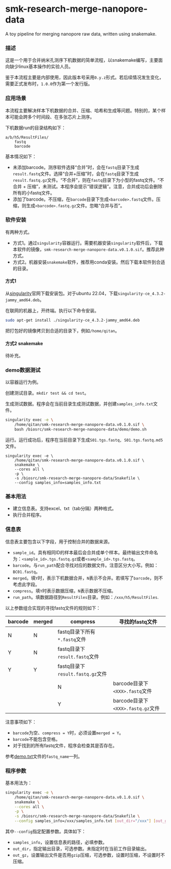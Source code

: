 # smk-research-merge-nanopore-data
A toy pipeline for merging nanopore raw data, written using snakemake.

### 描述

这是一个用于合并纳米孔测序下机数据的简单流程，以snakemake编写，主要面向缺少linux基本操作的实验人员。

鉴于本流程主要是内部使用，因此版本号采用`0.y.z`形式。若后续情况发生变化，需要正式发布时，`1.0.0`作为第一个发行版。

### 应用场景

本流程主要解决样本下机数据的合并、压缩、哈希和生成等问题。特别的，某个样本可能会跨多个时间段、在多张芯片上测序。

下机数据run的目录结构如下：

```
a/b/h5/ResultFiles/
    fastq
    barcode
```

基本情况如下：
- 未添加barcode。测序软件选择“合并”时，会在`fastq`目录下生成`result.fastq`文件。选择“合并+压缩”时，会在`fastq`目录下生成`result.fastq.gz`文件。“不合并”，则在`fastq`目录下为小型的fastq文件。“不合并 + 压缩”，未测试。本程序会提示“错误逻辑”。注意，合并成功后会删除所有的小fastq文件。
- 添加了barcode。不压缩，在`barcode`目录下生成`<barcode>.fastq`文件。压缩，则生成`<barcode>.fastq.gz`文件。忽略“合并与否”。

### 软件安装

有两种方式。
- 方式1。通过`singularity`容器运行。需要机器安装`singularity`软件后，下载本软件的镜像，`smk-research-merge-nanopore-data.v0.1.0.sif`。推荐此种方式。
- 方式2。机器安装`snakemake`软件，推荐用conda安装。然后下载本软件到合适的目录。

#### 方式1

从[singularity](https://github.com/sylabs/singularity/releases)官网下载安装包。对于ubuntu 22.04，下载`singularity-ce_4.3.2-jammy_amd64.deb`。

在联网的机器上，开终端。执行以下命令安装。

```bash
sudo apt-get install ./singularity-ce_4.3.2-jammy_amd64.deb
```

把打包好的镜像拷贝到合适的目录下，例如`/home/qitan`。

#### 方式2 snakemake

待补充。

### demo数据测试

以容器运行为例。

创建测试目录。`mkdir test && cd test`。

生成测试数据。程序会在当前目录生成测试数据，并创建`samples_info.txt`文件。

```bash
singularity exec -e \
    /home/qitan/smk-research-merge-nanopore-data.v0.1.0.sif \
    bash /biosrc/smk-research-merge-nanopore-data/demo/demo.sh
```

运行。运行成功后，程序在当前目录下生成`S01.tgs.fastq, S01.tgs.fastq.md5`文件。

```
singularity exec -e \
    /home/qitan/smk-research-merge-nanopore-data.v0.1.0.sif \
    snakemake \
    --cores all \
    -p \
    -s /biosrc/smk-research-merge-nanopore-data/Snakefile \
    --config samples_info=samples_info.txt
```


### 基本用法

- 建立信息表。支持excel、txt（tab分隔）两种格式。
- 执行合并程序。

### 信息表

信息表主要包含以下字段，用于控制合并的数据来源。
- `sample_id`。具有相同ID的样本最后会合并成单个样本。最终输出文件命名为：`<sample_id>.tgs.fastq.gz`或者`<sample_id>.tgs.fastq`。
- `barcode`。与`run_path`配合寻找对应的数据文件。注意区分大小写。例如：`BC01.fastq`。
- `merged`。填`Y`时，表示下机数据合并，`N`表示不合并。若填写了`barcode`，则不考虑此字段。
- `compress`。填`Y`时表示数据压缩，`N`表示数据不压缩。
- `run_path`。填数据路径到`ResultFiles`目录。例如：`/xxx/h5/ResultFiles`.

以上参数组合实现的寻找fastq文件的规则如下：

barcode|merged|compress|寻找的fastq文件
---|---|---|---
|N|N|fastq目录下所有`*.fastq`文件
|Y|N|fastq目录下`result.fastq`文件
|Y|Y|fastq目录下`result.fastq.gz`文件
<XXX>||N|barcode目录下`<XXX>.fastq`文件
<XXX>||Y|barcode目录下`<XXX>.fastq.gz`文件

注意事项如下：
- `barcode`为空、`compress = Y`时，必须设置`merged = Y`。
- `barcode`不能包含空格。
- 对于找到的所有fastq文件，程序会检查其是否存在。

参考[demo.txt](demo/demo.txt)文件的`fastq_name`一列。

### 程序参数

基本用法为：

```bash
singularity exec -e \
    /home/qitan/smk-research-merge-nanopore-data.v0.1.0.sif \
    snakemake \
    --cores all \
    -p \
    -s /biosrc/smk-research-merge-nanopore-data/Snakefile \
    --config samples_info=/xxx/samples_info.txt [out_dir="/xxx"] [out_gz="True"]
```

其中`--config`指定配置参数。具体如下：
- `samples_info`，设置信息表的路径，必填参数。
- `out_dir`，指定输出目录，可选参数。未指定时在当前工作目录输出。
- `out_gz`，设置输出文件是否用`gzip`压缩，可选参数，设置时压缩，不设置时不压缩。
